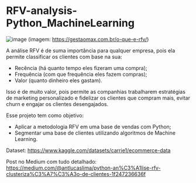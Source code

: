 # RFV-analysis-Python_MachineLearning
![image](https://github.com/lucaslimaa2/RFV-analysis-Python_MachineLearning/assets/116041146/6df4204b-02e3-4502-a721-dce6e843704f)
(imagem: https://gestaomax.com.br/o-que-e-rfv/)


A análise RFV é de suma importância para qualquer empresa, pois ela permite classificar os clientes com base na sua:

- Recência (há quanto tempo eles fizeram uma compra);
- Frequência (com que frequência eles fazem compras);
- Valor (quanto dinheiro eles gastam).

Isso é de muito valor, pois permite as companhias trabalharem estratégias de marketing personalizado e fidelizar os clientes que compram mais, evitar churn e engajar os clientes desengajados.

Esse projeto tem como objetivo:

- Aplicar a metodologia RFV em uma base de vendas com Python;
- Segmentar uma base de clientes utilizando algoritmos de Machine Learning.

Dataset: https://www.kaggle.com/datasets/carrie1/ecommerce-data

Post no Medium com tudo detalhado: https://medium.com/@antlucaslima/python-an%C3%A1lise-rfv-clusteriza%C3%A7%C3%A3o-de-clientes-1f247236636f
